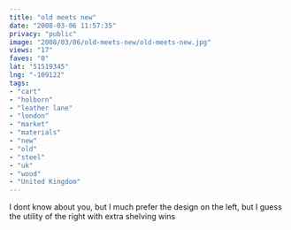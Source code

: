 ```yaml
---
title: "old meets new"
date: "2008-03-06 11:57:35"
privacy: "public"
image: "2008/03/06/old-meets-new/old-meets-new.jpg"
views: "17"
faves: "0"
lat: "51519345"
lng: "-109122"
tags:
- "cart"
- "holborn"
- "leather lane"
- "london"
- "market"
- "materials"
- "new"
- "old"
- "steel"
- "uk"
- "wood"
- "United Kingdom"
---
```

I dont know about you, but I much prefer the design on the left, but I guess the utility of the right with extra shelving wins
